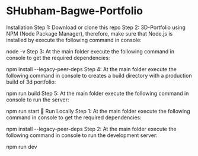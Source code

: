 # SHubham-Bagwe-Portfolio
Installation
Step 1:
Download or clone this repo
Step 2:
3D-Portfolio using NPM (Node Package Manager), therefore, make sure that Node.js is installed by execute the following command in console:

  node -v
Step 3:
At the main folder execute the following command in console to get the required dependencies:

  npm install --legacy-peer-deps
Step 4:
At the main folder execute the following command in console to creates a build directory with a production build of 3d portfolio:

  npm run build
Step 5:
At the main folder execute the following command in console to run the server:

  npm run start
🏃 Run Locally
Step 1:
At the main folder execute the following command in console to get the required dependencies:

  npm install --legacy-peer-deps
Step 2:
At the main folder execute the following command in console to run the development server:

  npm run dev
